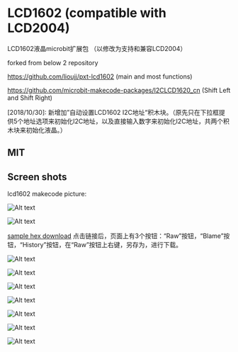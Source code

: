 # LCD1602 (compatible with LCD2004)

LCD1602液晶microbit扩展包 （以修改为支持和兼容LCD2004）

forked from below 2 repository

https://github.com/lioujj/pxt-lcd1602 (main and most functions)

https://github.com/microbit-makecode-packages/I2CLCD1620_cn (Shift Left and Shift Right)

[2018/10/30]: 新增加”自动设置LCD1602 I2C地址“积木块。（原先只在下拉框提供5个地址选项来初始化I2C地址，以及直接输入数字来初始化I2C地址，共两个积木块来初始化液晶。）

## MIT

## Screen shots

lcd1602 makecode picture:

![Alt text](lcd1602.PNG?raw=true "lcd1602 makecode picture")

![Alt text](lcd2004.PNG?raw=true "lcd2004 makecode picture")

[sample hex download](microbit-LCD1602-Test.hex) 点击链接后，页面上有3个按钮：“Raw”按钮，“Blame”按钮，“History”按钮，在“Raw”按钮上右键，另存为，进行下载。

![Alt text](lcd2004_code.jpg?raw=true "lcd1602 test picture")

![Alt text](1.jpg?raw=true "lcd1602 test picture")

![Alt text](2.jpg?raw=true "lcd1602 test picture")

![Alt text](3.jpg?raw=true "lcd1602 test picture")

![Alt text](4.jpg?raw=true "lcd1602 test picture")

![Alt text](5.jpg?raw=true "lcd1602 test picture")

![Alt text](6.jpg?raw=true "lcd1602 test picture")

